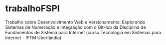 # trabalhoFSPI
Trabalho sobre Desenvolvimento Web e Versionamento: Explorando Sistemas de Numeração e Integração com o GitHub da Disciplina de Fundamentos de Sistema para Internet (curso Tecnologia em Sistemas para Internet - IFTM Uberlândia)
